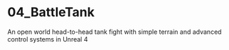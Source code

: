 # 04_BattleTank
An open world head-to-head tank fight with simple terrain and advanced control systems in Unreal 4
